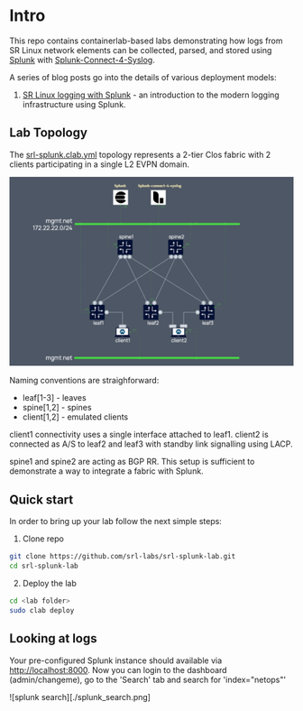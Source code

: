 # Intro

This repo contains containerlab-based labs demonstrating how logs from SR Linux network elements can be collected, parsed, and stored using [Splunk](https://www.splunk.com/) with [Splunk-Connect-4-Syslog](https://splunkbase.splunk.com/app/4740).

A series of blog posts go into the details of various deployment models:

1. [SR Linux logging with Splunk][srk-with-splunk-post] - an introduction to the modern logging infrastructure using Splunk.

## Lab Topology

The [srl-splunk.clab.yml](srl-splunk.clab.yml) topology represents a 2-tier Clos fabric with 2 clients participating in a single L2 EVPN domain.

![Splunk lab topology][topology]

Naming conventions are straighforward:

* leaf[1-3] - leaves
* spine[1,2] - spines
* client[1,2] - emulated clients

client1 connectivity uses a single interface attached to leaf1.
client2 is connected as A/S to leaf2 and leaf3 with standby link signalling using LACP.

spine1 and spine2 are acting as BGP RR. This setup is sufficient to demonstrate a way to integrate a fabric with Splunk.

## Quick start

In order to bring up your lab follow the next simple steps:

1. Clone repo

```sh
git clone https://github.com/srl-labs/srl-splunk-lab.git
cd srl-splunk-lab
```

2. Deploy the lab

```sh
cd <lab folder>
sudo clab deploy
```

## Looking at logs

Your pre-configured Splunk instance should available via [http://localhost:8000](http://localhost:8000).
Now you can login to the dashboard (admin/changeme), go to the 'Search' tab and search for 'index="netops"'

![splunk search][./splunk_search.png]

[srk-with-splunk-post]: https://learn.srlinux.dev/blog/2023/sr-linux-logging-with-splunk/
[topology]: ./splunk_topology.png
